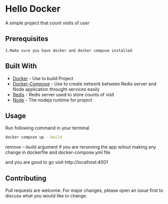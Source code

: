 # Hello Docker

A simple project that count visits of user

## Prerequisites

~~~
1.Make sure you have docker and docker compose installed
~~~

## Built With

* [Docker](https://www.docker.com) - Use to build Project
* [Docker-Compose](https://docs.docker.com/compose) - Use to create network between Redis server and Node application throught services easily
* [Redis](https://hub.docker.com/_/redis) - Redis server used to store counts of visit
* [Node](https://hub.docker.com/_/node) - The nodejs runtime for project

## Usage

Run following command in your terminal 

```bash
docker compose up --build
```

remove --build argument if you are rerunning the app witout making any change in dockerfile and docker-compose.yml file

and you are good to go visit http://localhost:4001

## Contributing
Pull requests are welcome. For major changes, please open an issue first to discuss what you would like to change.

